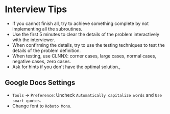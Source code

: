 # Interview Tips

* If you cannot finish all, try to achieve something complete by not implementing all the subroutines.
* Use the first 5 minutes to clear the details of the problem interactively with the interviewer.
* When confirming the details, try to use the testing techniques to test the details of the problem definition.
* When testing, use CLNNX: corner cases, large cases, normal cases, negative cases, zero cases.
* Ask for hints if you don't have the optimal solution.,


## Google Docs Settings

* `Tools` -> `Preference`: Uncheck `Automatically capitalize words` and `Use smart quotes`.
* Change font to `Roboto Mono`.
